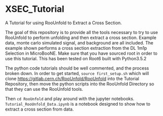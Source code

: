 # XSEC_Tutorial
A Tutorial for using RooUnfold to Extract a Cross Section.

The goal of this repository is to provide all the tools necessary to try to use RooUnfold to perform unfolding and then extract a cross section. Example data, monte carlo simulated signal, and background are all included. The example shown performs a cross section extraction from the DL 1m1p Selection in MicroBooNE. Make sure that you have sourced root in order to use this tutorial. This has been tested on Root6 built with Python3.5.2 

The python code tutorials should be well commented, and the process broken down. In order to get started, `source first_setup.sh` which will clone https://gitlab.cern.ch/RooUnfold/RooUnfold into the Tutorial Repository, then move the python scripts into the RooUnfold Directory so that they can use the RooUnfold tools. 

Then `cd RooUnfold` and play around with the jupyter notebooks.
`Tutorial_RooUnfold_Data.ipynb`    is a notebook designed to show how to extract a cross section from data.


